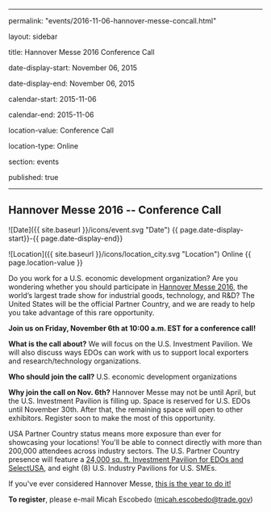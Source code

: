  --- 

 permalink: "events/2016-11-06-hannover-messe-concall.html" 

 layout: sidebar 

 title: Hannover Messe 2016 Conference Call

 date-display-start: November 06, 2015

 date-display-end: November 06, 2015

 calendar-start: 2015-11-06

 calendar-end: 2015-11-06

 location-value: Conference Call

 location-type: Online

 section: events 

 published: true 

 --- 


## Hannover Messe 2016 -- Conference Call

![Date]({{ site.baseurl }}/icons/event.svg "Date") {{ page.date-display-start}}-{{ page.date-display-end}}

![Location]({{ site.baseurl }}/icons/location_city.svg "Location") Online {{ page.location-value }}


Do you work for a U.S. economic development organization? Are you wondering whether you should participate in [Hannover Messe 2016](http://trade.gov/events/hannovermesse/), the world’s largest trade show for industrial goods, technology, and R&D? The United States will be the official Partner Country, and we are ready to help you take advantage of this rare opportunity.

**Join us on Friday, November 6th at 10:00 a.m. EST for a conference call!**

**What is the call about?** We will focus on the U.S. Investment Pavilion. We will also discuss ways EDOs can work with us to support local exporters and research/technology organizations.

**Who should join the call?** U.S. economic development organizations

**Why join the call on Nov. 6th?** Hannover Messe may not be until April, but the U.S. Investment Pavilion is filling up. Space is reserved for U.S. EDOs until November 30th.  After that, the remaining space will open to other exhibitors.  Register soon to make the most of this opportunity.

USA Partner Country status means more exposure than ever for showcasing your locations! You'll be able to connect directly with more than 200,000 attendees across industry sectors. The U.S. Partner Country presence will feature a [24,000 sq. ft. Investment Pavilion for EDOs and SelectUSA](http://selectusa.commerce.gov/events/selectusa-hannover-messe-2016.html), and eight (8) U.S. Industry Pavilions for U.S. SMEs.  

If you've ever considered Hannover Messe, [this is the year to do it!](http://trade.gov/events/hannovermesse/)

**To register**, please e-mail Micah Escobedo ([micah.escobedo@trade.gov](mailto:micah.escobedo@trade.gov?Subject=Hannover%20Messe%202016%20Conference%20Call%20registration))
